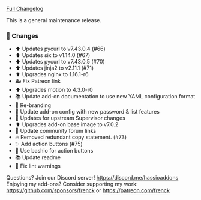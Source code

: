 [Full Changelog][changelog]

This is a general maintenance release.

### 🔨 Changes

- :arrow_up: Updates pycurl to v7.43.0.4 (#66)
- :arrow_up: Updates six to v1.14.0 (#67)
- :arrow_up: Updates pycurl to v7.43.0.5 (#70)
- :arrow_up: Updates jinja2 to v2.11.1 (#71)
- :arrow_up: Upgrades nginx to 1.16.1-r6
- :ambulance: Fix Patreon link
- :arrow_up: Upgrades motion to 4.3.0-r0
- :books: Update add-on documentation to use new YAML configuration format
- :hammer: Re-branding
- :hammer: Update add-on config with new password & list features
- :hammer: Updates for upstream Supervisor changes
- :arrow_up: Upgrades add-on base image to v7.0.2
- :hammer: Update community forum links
- :fire: Removed redundant copy statement. (#73)
- :sparkles: Add action buttons (#75)
- :hammer: Use bashio for action buttons
- :books: Update readme
- :shirt: Fix lint warnings

[changelog]: https://github.com/hassio-addons/addon-motioneye/compare/v0.6.0...v0.7.0

Questions? Join our Discord server! https://discord.me/hassioaddons
Enjoying my add-ons? Consider supporting my work:
https://github.com/sponsors/frenck or https://patreon.com/frenck